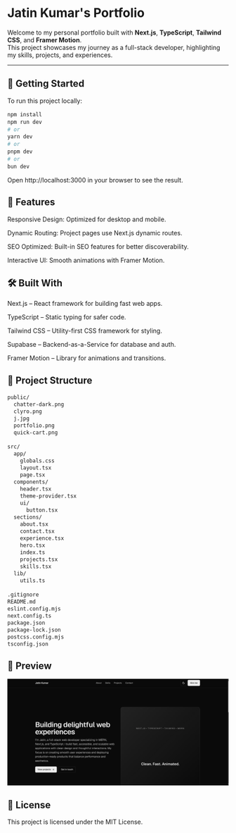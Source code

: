 # Jatin Kumar's Portfolio

Welcome to my personal portfolio built with **Next.js**, **TypeScript**, **Tailwind CSS**, and **Framer Motion**.  
This project showcases my journey as a full-stack developer, highlighting my skills, projects, and experiences.

---

## **🚀 Getting Started**

To run this project locally:

```bash
npm install
npm run dev
# or
yarn dev
# or
pnpm dev
# or
bun dev
```
Open http://localhost:3000 in your browser to see the result.

## **🧩 Features**

Responsive Design: Optimized for desktop and mobile.

Dynamic Routing: Project pages use Next.js dynamic routes.

SEO Optimized: Built-in SEO features for better discoverability.

Interactive UI: Smooth animations with Framer Motion.

## **🛠️ Built With**

Next.js – React framework for building fast web apps.

TypeScript – Static typing for safer code.

Tailwind CSS – Utility-first CSS framework for styling.

Supabase – Backend-as-a-Service for database and auth.

Framer Motion – Library for animations and transitions.

## **📂 Project Structure**

```
public/
  chatter-dark.png
  clyro.png
  j.jpg
  portfolio.png
  quick-cart.png

src/
  app/
    globals.css
    layout.tsx
    page.tsx
  components/
    header.tsx
    theme-provider.tsx
    ui/
      button.tsx
  sections/
    about.tsx
    contact.tsx
    experience.tsx
    hero.tsx
    index.ts
    projects.tsx
    skills.tsx
  lib/
    utils.ts

.gitignore
README.md
eslint.config.mjs
next.config.ts
package.json
package-lock.json
postcss.config.mjs
tsconfig.json
```

## **📸 Preview**

![Portfolio Screenshot](public/portfolio.png)

## **📄 License**

This project is licensed under the MIT License.
